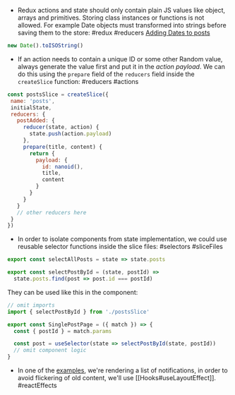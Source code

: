 - Redux actions and state should only contain plain JS values like object, arrays and primitives. Storing class instances or functions is not allowed. For example Date objects must transformed into strings before saving them to the store: #redux #reducers [Adding Dates to posts](https://redux.js.org/tutorials/essentials/part-4-using-data#storing-dates-for-posts)

```js
new Date().toISOString()
```

- If an action needs to contain a unique ID or some other Random value, always generate the value first and put it in the *action payload*. We can do this using the `prepare`  field of the `reducers` field inside the `createSlice` function: #reducers #actions
 ```js
 const postsSlice = createSlice({
  name: 'posts',
  initialState,
  reducers: {
    postAdded: {
      reducer(state, action) {
        state.push(action.payload)
      },
      prepare(title, content) {
        return {
          payload: {
            id: nanoid(),
            title,
            content
          }
        }
      }
    }
    // other reducers here
  }
})
```

- In order to isolate components from state implementation, we could use reusable selector functions inside the slice files: #selectors #sliceFiles
```js
export const selectAllPosts = state => state.posts

export const selectPostById = (state, postId) =>
  state.posts.find(post => post.id === postId)
```
They can be used like this in the component:
```js
// omit imports
import { selectPostById } from './postsSlice'

export const SinglePostPage = ({ match }) => {
  const { postId } = match.params

  const post = useSelector(state => selectPostById(state, postId))
  // omit component logic
}
```

- In one of the [examples](https://redux.js.org/tutorials/essentials/part-6-performance-normalization#showing-new-notifications), we're rendering a list of notifications, in order to avoid flickering of old content, we'll use [[Hooks#useLayoutEffect]]. #reactEffects
